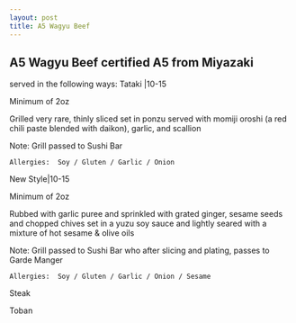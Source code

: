```yaml
---
layout: post
title: A5 Wagyu Beef
---
```


## A5 Wagyu Beef certified A5 from Miyazaki

served in the following ways:
Tataki |10-15

Minimum of 2oz

Grilled very rare, thinly sliced set in ponzu served with
momiji oroshi (a red chili paste blended with daikon), garlic, and scallion

Note: Grill passed to Sushi Bar

```
Allergies:  Soy / Gluten / Garlic / Onion
```

New Style|10-15

Minimum of 2oz

Rubbed with garlic puree and sprinkled with grated ginger, sesame seeds and chopped chives set in a yuzu soy sauce and lightly seared with a mixture of hot sesame & olive oils

Note: Grill passed to Sushi Bar who after slicing and
plating, passes to Garde Manger

```
Allergies:  Soy / Gluten / Garlic / Onion / Sesame
```

Steak


Toban
